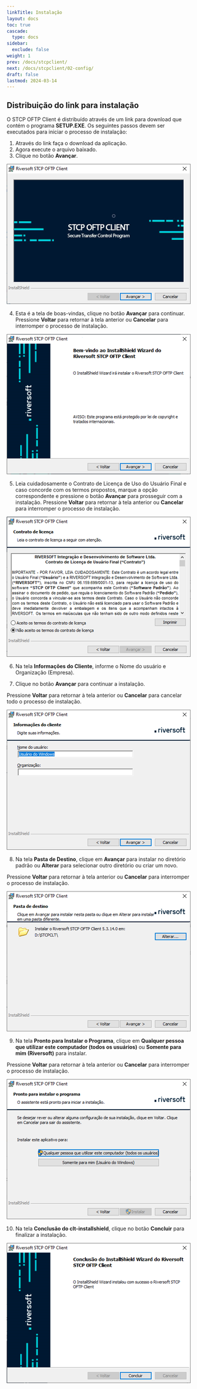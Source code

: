 ```yaml
---
linkTitle: Instalação
layout: docs
toc: true
cascade:
  type: docs
sidebar:
  exclude: false
weight: 1
prev: /docs/stcpclient/
next: /docs/stcpclient/02-config/
draft: false
lastmod: 2024-03-14
---
```

## Distribuição do link para instalação

O STCP OFTP Client é distribuído através de um link para download que contém o programa **SETUP.EXE**. Os seguintes passos devem ser executados para iniciar o processo de instalação:

1. Através do link faça o download da aplicação.
2. Agora execute o arquivo baixado.
3. Clique no botão **Avançar**.

![](clt-02.png)

4. Esta é a tela de boas-vindas, clique no botão **Avançar** para continuar. Pressione **Voltar** para retornar à tela anterior ou **Cancelar** para interromper o processo de instalação.

![](clt-01.png)

5. Leia cuidadosamente o Contrato de Licença de Uso do Usuário Final e caso concorde com os termos propostos, marque a opção correspondente e pressione o botão **Avançar** para prosseguir com a instalação. Pressione **Voltar** para retornar à tela anterior ou
**Cancelar** para interromper o processo de instalação.

![](clt-03.png)

6. Na tela **Informações do Cliente**, informe o Nome do usuário e Organização (Empresa).

7. Clique no botão **Avançar** para continuar a instalação.

Pressione **Voltar** para retornar à tela anterior ou **Cancelar** para cancelar todo o processo de instalação.

![](clt-04.png)

8. Na tela **Pasta de Destino**, clique em **Avançar** para instalar no diretório padrão ou **Alterar** para selecionar outro diretório ou criar um novo.

Pressione **Voltar** para retornar à tela anterior ou **Cancelar** para interromper o processo de instalação.

![](clt-05.png)

9. Na tela **Pronto para Instalar o Programa**, clique em **Qualquer pessoa que utilizar este computador (todos os usuários)** ou **Somente para mim (Riversoft)** para instalar.

Pressione **Voltar** para retornar à tela anterior ou **Cancelar** para interromper o processo de instalação.

![](clt-06.png)

10. Na tela **Conclusão do clt-installshield**, clique no botão **Concluir** para finalizar a instalação.

![](clt-07.png)


